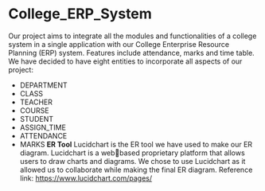 # College_ERP_System
Our project aims to integrate all the modules and functionalities of a college 
system in a single application with our College Enterprise Resource 
Planning (ERP) system.
Features include attendance, marks and time table. We have decided to have eight entities to incorporate all aspects of our project:
- DEPARTMENT 
- CLASS
- TEACHER
- COURSE
- STUDENT
- ASSIGN_TIME
- ATTENDANCE 
- MARKS
**ER Tool**
Lucidchart is the ER tool we have used to make our ER diagram. Lucidchart is a webbased proprietary platform that allows users to draw charts and diagrams. We chose 
to use Lucidchart as it allowed us to collaborate while making the final ER diagram.
Reference link: https://www.lucidchart.com/pages/
